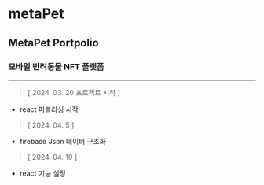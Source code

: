 # metaPet
## MetaPet Portpolio
### 모바일 반려동물 NFT 플랫폼

------------
> [ 2024. 03. 20 프로젝트 시작 ]
- react 퍼블리싱 시작

> [ 2024. 04. 5 ]
- firebase Json 데이터 구조화
  
> [ 2024. 04. 10 ]
- react 기능 설정

  
